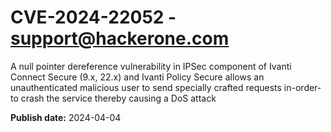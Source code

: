 # CVE-2024-22052 - support@hackerone.com

A null pointer dereference vulnerability in IPSec component of Ivanti Connect Secure (9.x, 22.x) and Ivanti Policy Secure allows an unauthenticated malicious user to send specially crafted requests in-order-to crash the service thereby causing a DoS attack 

**Publish date:** 2024-04-04

